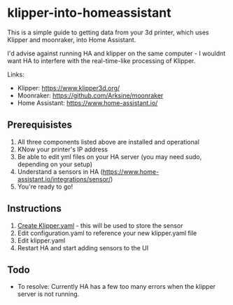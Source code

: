 # klipper-into-homeassistant

This is a simple guide to getting data from your 3d printer, which uses Klipper and moonraker, into Home Assistant.

I'd advise against running HA and klipper on the same computer - I wouldnt want HA to interfere with the real-time-like processing of Klipper.

Links:
* Klipper: https://www.klipper3d.org/
* Moonraker: https://github.com/Arksine/moonraker
* Home Assistant: https://www.home-assistant.io/

## Prerequisistes

1) All three components listed above are installed and operational
2) KNow your printer's IP address
3) Be able to edit yml files on your HA server (you may need sudo, depending on your setup)
4) Understand a sensors in HA (https://www.home-assistant.io/integrations/sensor/)
5) You're ready to go!

## Instructions

1) [Create Klipper.yaml](../main/Create%20klipper%20file.md) - this will be used to store the sensor
2) Edit configuration.yaml to reference your new klipper.yaml file
3) Edit klipper.yaml
4) Restart HA and start adding sensors to the UI

## Todo

* To resolve: Currently HA has a few too many errors when the klipper server is not running.
